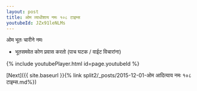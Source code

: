 ```yaml
---
layout: post
title: ओम व्याधीशाय नमः १०८ टाइम्स
youtubeId: JZx91leNLMs
---
```

 
 
 ओम भूतः चारीने नमः  
 
 -  भूतसमवेत कोण प्रवास करतो (पाच घटक / वाईट विचारांना) 
 
  
 
  
 
 
 
 
 
 


{% include youtubePlayer.html id=page.youtubeId %}
 
[Next]({{ site.baseurl }}{% link  split2/_posts/2015-12-01-ओम आदित्याय नमः १०८ टाइम्स.md%})
 
